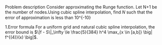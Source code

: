 Problem description
Consider approximating the Runge function. Let N+1 be the number of nodes.Using cubic spline interpolation, find 𝑁 such that the error of approximation is less than 10^{-10}

1.Error formula
For a uniform grid and natural cubic spline interpolation, the error bound is $\|f - S\|_\infty \le \frac{5}{384} h^4 \max_{x \in [a,b]} \big| f^{(4)}(x) \big|$.
